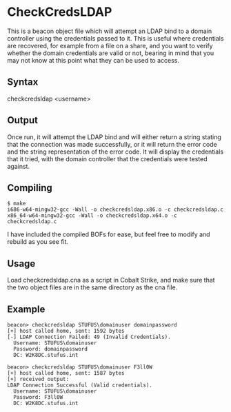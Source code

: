 # CheckCredsLDAP

This is a beacon object file which will attempt an LDAP bind to a domain controller using
the credentials passed to it. This is useful where credentials are recovered, for example
from a file on a share, and you want to verify whether the domain credentials are valid or
not, bearing in mind that you may not know at this point what they can be used to access.

## Syntax
 checkcredsldap <domain>\<username> <password>

## Output
Once run, it will attempt the LDAP bind and will either return a string stating that the 
connection was made successfully, or it will return the error code and the string representation
of the error code. It will display the credentials that it tried, with the domain controller
that the credentials were tested against.

## Compiling
```
$ make
i686-w64-mingw32-gcc -Wall -o checkcredsldap.x86.o -c checkcredsldap.c 
x86_64-w64-mingw32-gcc -Wall -o checkcredsldap.x64.o -c checkcredsldap.c
```

I have included the compiled BOFs for ease, but feel free to modify and rebuild as you see fit.

## Usage
Load checkcredsldap.cna as a script in Cobalt Strike, and make sure that the two object files
are in the same directory as the cna file.

## Example
```
beacon> checkcredsldap STUFUS\domainuser domainpassword
[+] host called home, sent: 1592 bytes
[-] LDAP Connection Failed: 49 (Invalid Credentials).
  Username: STUFUS\domainuser
  Password: domainpassword
  DC: W2K8DC.stufus.int

beacon> checkcredsldap STUFUS\domainuser F3ll0W
[+] host called home, sent: 1587 bytes
[+] received output:
LDAP Connection Successful (Valid credentials).
  Username: STUFUS\domainuser
  Password: F3ll0W
  DC: W2K8DC.stufus.int
```

